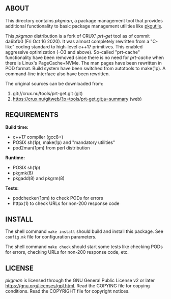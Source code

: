 ABOUT
-----
This directory contains *pkgman*, a package management tool that
provides additional functionality to basic package management
utilities like [pkgutils](https://github.com/zeppe-lin/pkgutils).

This *pkgman* distribution is a fork of CRUX' *prt-get* tool as of
commit da6bfb0 (Fri Oct 16 2020).  It was almost completely
rewritten from a "C-like" coding standard to high-level c++17
primitives.  This enabled aggressive optimization (-O3 and above).
So-called "prt-cache" functionality have been removed since there
is no need for *prt-cache* when there is Linux's PageCache+NVMe.
The man pages have been rewritten in POD format.  Build system
have been switched from autotools to make(1p).  A command-line
interface also have been rewritten.

The original sources can be downloaded from:
1. git://crux.nu/tools/prt-get.git                          (git)
2. https://crux.nu/gitweb/?p=tools/prt-get.git;a=summary    (web)

REQUIREMENTS
------------
**Build time:**
- c++17 compiler (gcc8+)
- POSIX sh(1p), make(1p) and "mandatory utilities"
- pod2man(1pm) from perl distribution

**Runtime:**
- POSIX sh(1p)
- pkgmk(8)
- pkgadd(8) and pkgrm(8)

**Tests:**
- podchecker(1pm) to check PODs for errors
- httpx(1) to check URLs for non-200 response code

INSTALL
-------
The shell command `make install` should build and install this
package.  See `config.mk` file for configuration parameters.

The shell command `make check` should start some tests like
checking PODs for errors, checking URLs for non-200 response code,
etc.

LICENSE
-------
*pkgman* is licensed through the GNU General Public License v2 or
later <https://gnu.org/licenses/gpl.html>.
Read the COPYING file for copying conditions.
Read the COPYRIGHT file for copyright notices.


<!-- vim:sw=2:ts=2:sts=2:et:cc=72:tw=70
End of file. -->
